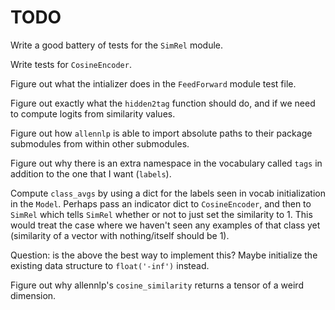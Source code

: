 # TODO

Write a good battery of tests for the `SimRel` module. 

Write tests for `CosineEncoder`. 

Figure out what the intializer does in the `FeedForward` module test file. 

Figure out exactly what the `hidden2tag` function should do, and if we need to compute logits from similarity values.

Figure out how `allennlp` is able to import absolute paths to their package submodules from within other submodules. 

Figure out why there is an extra namespace in the vocabulary called `tags` in addition to the one that I want (`labels`). 

Compute `class_avgs` by using a dict for the labels seen in vocab initialization in the `Model`. Perhaps pass an indicator dict to `CosineEncoder`, and then to `SimRel` which tells `SimRel` whether or not to just set the similarity to 1. This would treat the case where we haven't seen any examples of that class yet (similarity of a vector with nothing/itself should be 1).

Question: is the above the best way to implement this? Maybe initialize the existing data structure to `float('-inf')` instead. 

Figure out why allennlp's `cosine_similarity` returns a tensor of a weird dimension. 
